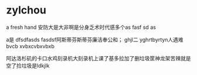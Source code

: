 # zylchou
a  fresh hand 安防大是大非啊是分身乏术时代感多个as fasf sd as



a是
dfsdfasds
fasdsf阿斯蒂芬斯蒂芬廉洁奉公和； ghjl二
yghrtbyrtyn人遇难bvcb
xvbxcvbxvbxb

阿达洛杉矶的卡口水鸡刻录机大刻录机上课了基多拉加了删垃圾筐神龙架苦辣就是空了捡垃圾是ldkjlk